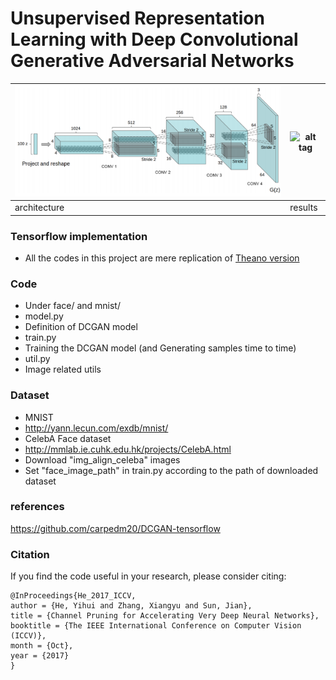 # Unsupervised Representation Learning with Deep Convolutional Generative Adversarial Networks

![gan](https://github.com/carpedm20/DCGAN-tensorflow/blob/master/DCGAN.png) | ![alt tag](https://github.com/jazzsaxmafia/dcgan_tensorflow/blob/master/mnist/vis/sample_15.jpg)
---|---
architecture | results

### Tensorflow implementation
  * All the codes in this project are mere replication of [Theano version](https://github.com/Newmu/dcgan_code)

### Code
 * Under face/ and mnist/
 * model.py
  * Definition of DCGAN model
 * train.py
  * Training the DCGAN model (and Generating samples time to time)
 * util.py
  * Image related utils 
 
### Dataset
 * MNIST
  * http://yann.lecun.com/exdb/mnist/
 * CelebA Face dataset 
  * http://mmlab.ie.cuhk.edu.hk/projects/CelebA.html
   * Download "img_align_celeba" images
   * Set "face_image_path" in train.py according to the path of downloaded dataset

### references
https://github.com/carpedm20/DCGAN-tensorflow

### Citation
If you find the code useful in your research, please consider citing:

    @InProceedings{He_2017_ICCV,
    author = {He, Yihui and Zhang, Xiangyu and Sun, Jian},
    title = {Channel Pruning for Accelerating Very Deep Neural Networks},
    booktitle = {The IEEE International Conference on Computer Vision (ICCV)},
    month = {Oct},
    year = {2017}
    }
